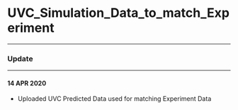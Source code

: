 # UVC_Simulation_Data_to_match_Experiment

---

### Update

---

#### 14 APR 2020
- Uploaded UVC Predicted Data used for matching Experiment Data



